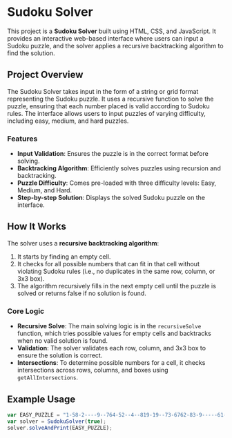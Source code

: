 # Sudoku Solver

This project is a **Sudoku Solver** built using HTML, CSS, and JavaScript. It provides an interactive web-based interface where users can input a Sudoku puzzle, and the solver applies a recursive backtracking algorithm to find the solution.

## Project Overview

The Sudoku Solver takes input in the form of a string or grid format representing the Sudoku puzzle. It uses a recursive function to solve the puzzle, ensuring that each number placed is valid according to Sudoku rules. The interface allows users to input puzzles of varying difficulty, including easy, medium, and hard puzzles.

### Features
- **Input Validation**: Ensures the puzzle is in the correct format before solving.
- **Backtracking Algorithm**: Efficiently solves puzzles using recursion and backtracking.
- **Puzzle Difficulty**: Comes pre-loaded with three difficulty levels: Easy, Medium, and Hard.
- **Step-by-step Solution**: Displays the solved Sudoku puzzle on the interface.

## How It Works
The solver uses a **recursive backtracking algorithm**:
1. It starts by finding an empty cell.
2. It checks for all possible numbers that can fit in that cell without violating Sudoku rules (i.e., no duplicates in the same row, column, or 3x3 box).
3. The algorithm recursively fills in the next empty cell until the puzzle is solved or returns false if no solution is found.

### Core Logic
- **Recursive Solve**: The main solving logic is in the `recursiveSolve` function, which tries possible values for empty cells and backtracks when no valid solution is found.
- **Validation**: The solver validates each row, column, and 3x3 box to ensure the solution is correct.
- **Intersections**: To determine possible numbers for a cell, it checks intersections across rows, columns, and boxes using `getAllIntersections`.

## Example Usage

```javascript
var EASY_PUZZLE = "1-58-2----9--764-52--4--819-19--73-6762-83-9-----61-5---76---3-43--2-5-16--3-89--";
var solver = SudokuSolver(true);
solver.solveAndPrint(EASY_PUZZLE);
